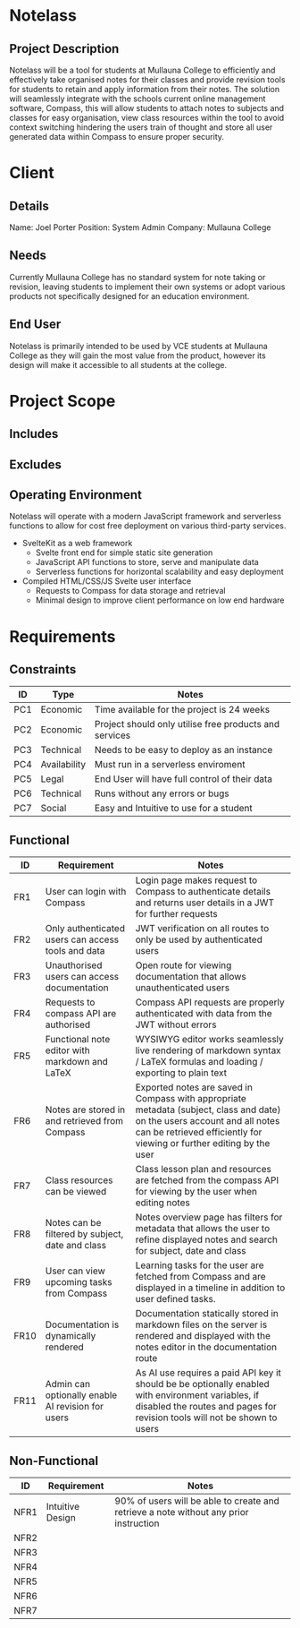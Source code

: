 # Notelass
## Project Description
Notelass will be a tool for students at Mullauna College to efficiently and effectively take organised notes for their classes and provide revision tools for students to retain and apply information from their notes. The solution will seamlessly integrate with the schools current online management software, Compass, this will allow students to attach notes to subjects and classes for easy organisation, view class resources within the tool to avoid context switching hindering the users train of thought and store all user generated data within Compass to ensure proper security.
# Client
## Details
Name: Joel Porter
Position: System Admin
Company: Mullauna College
## Needs
Currently Mullauna College has no standard system for note taking or revision, leaving students to implement their own systems or adopt various products not specifically designed for an education environment.
## End User
Notelass is primarily intended to be used by VCE students at Mullauna College as they will gain the most value from the product, however its design will make it accessible to all students at the college.
# Project Scope
## Includes
## Excludes
## Operating Environment
Notelass will operate with a modern JavaScript framework and serverless functions to allow for cost free deployment on various third-party services.
- SvelteKit as a web framework
	- Svelte front end for simple static site generation
	- JavaScript API functions to store, serve and manipulate data
	- Serverless functions for horizontal scalability and easy deployment
- Compiled HTML/CSS/JS Svelte user interface
	- Requests to Compass for data storage and retrieval 
	- Minimal design to improve client performance on low end hardware
# Requirements
## Constraints

| ID  | Type         | Notes                                                  |
| --- | ------------ | ------------------------------------------------------ |
| PC1 | Economic     | Time available for the project is 24 weeks             |
| PC2 | Economic     | Project should only utilise free products and services |
| PC3 | Technical    | Needs to be easy to deploy as an instance              |
| PC4 | Availability | Must run in a serverless enviroment                    |
| PC5 | Legal        | End User will have full control of their data          |
| PC6 | Technical    | Runs without any errors or bugs                        |
| PC7 | Social       | Easy and Intuitive to use for a student                |
## Functional

| ID   | Requirement                                        | Notes                                                                                                                                                                                              |
| ---- | -------------------------------------------------- | -------------------------------------------------------------------------------------------------------------------------------------------------------------------------------------------------- |
| FR1  | User can login with Compass                        | Login page makes request to Compass to authenticate details and returns user details in a JWT for further requests                                                                                 |
| FR2  | Only authenticated users can access tools and data | JWT verification on all routes to only be used by authenticated users                                                                                                                              |
| FR3  | Unauthorised users can access documentation        | Open route for viewing documentation that allows unauthenticated users                                                                                                                             |
| FR4  | Requests to compass API are authorised             | Compass API requests are properly authenticated with data from the JWT without errors                                                                                                              |
| FR5  | Functional note editor with markdown and LaTeX     | WYSIWYG editor works seamlessly live rendering of markdown syntax / LaTeX formulas and loading / exporting to plain text                                                                           |
| FR6  | Notes are stored in and retrieved from Compass     | Exported notes are saved in Compass with appropriate metadata (subject, class and date) on the users account and all notes can be retrieved efficiently for viewing or further editing by the user |
| FR7  | Class resources can be viewed                      | Class lesson plan and resources are fetched from the compass API for viewing by the user when editing notes                                                                                        |
| FR8  | Notes can be filtered by subject, date and class   | Notes overview page has filters for metadata that allows the user to refine displayed notes and search for subject, date and class                                                                 |
| FR9  | User can view upcoming tasks from Compass          | Learning tasks for the user are fetched from Compass and are displayed in a timeline in addition to user defined tasks.<br>                                                                        |
| FR10 | Documentation is dynamically rendered              | Documentation statically stored in markdown files on the server is rendered and displayed with the notes editor in the documentation route                                                         |
| FR11 | Admin can optionally enable AI revision for users  | As AI use requires a paid API key it should be be optionally enabled with environment variables, if disabled the routes and pages for revision tools will not be shown to users                    |
## Non-Functional

| ID   | Requirement      | Notes                                                                                 |
| ---- | ---------------- | ------------------------------------------------------------------------------------- |
| NFR1 | Intuitive Design | 90% of users will be able to create and retrieve a note without any prior instruction |
| NFR2 |                  |                                                                                       |
| NFR3 |                  |                                                                                       |
| NFR4 |                  |                                                                                       |
| NFR5 |                  |                                                                                       |
| NFR6 |                  |                                                                                       |
| NFR7 |                  |                                                                                       |
# 